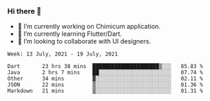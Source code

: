 ### Hi there 👋

<!--
**devcat37/devcat37** is a ✨ _special_ ✨ repository because its `README.md` (this file) appears on your GitHub profile.-->


- 🔭 I’m currently working on Chimicum application.
- 🌱 I’m currently learning Flutter/Dart.
- 👯 I’m looking to collaborate with UI designers.
<!-- - 🤔 I’m looking for help with ... -->

<!--START_SECTION:waka-->
```text
Week: 13 July, 2021 - 19 July, 2021

Dart       23 hrs 38 mins  █████████████████████▒░░░   85.83 % 
Java       2 hrs 7 mins    ██░░░░░░░░░░░░░░░░░░░░░░░   07.74 % 
Other      34 mins         ▓░░░░░░░░░░░░░░░░░░░░░░░░   02.11 % 
JSON       22 mins         ▒░░░░░░░░░░░░░░░░░░░░░░░░   01.36 % 
Markdown   21 mins         ▒░░░░░░░░░░░░░░░░░░░░░░░░   01.31 % 
```
<!--END_SECTION:waka-->
